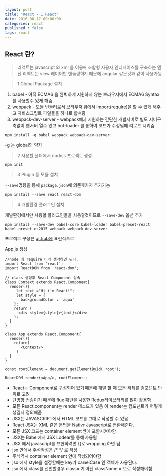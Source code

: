 ```yaml
---
layout: post
title: "React - 1 React"
date: 2016-08-17 00:00:00
categories: react
published : false
tags: react
---
```


## React 란?
> 리액트는 javascript 와 xml 을 이용해 조합형 사용자 인터페이스를 구축하는 엔진
  리액트는 view 레이어만 핸들링하기 때문에 angular 같은것과 같이 사용가능




>1 Global Package 설치

1. babel - 아직 ECMA6 을 완벽하게 지원하지 않는 브라우저에서 ECMA6 Syntax 를 사용할수 있게 해줌
2. webpack - 모듈 번들러로서 브라우저 위에서 import(require)을 할 수 있게 해주고 자바스크립트 파일들을 하나로 합쳐줌 
3. webpack-dev-server - webpack에서 지원하는 간단한 개발서버로 별도 서버구축없이 웹서버 열수 있고 hot-loader 를 통하여 코드가 수정될때 리로드 시켜줌

```
npm install -g babel webpack webpack-dev-server
```
-g 는 global의 약자

>2 사용할 폴더에서 nodejs 프로젝트 생성

```
npm init
```

>3 Plugin 등 모듈 설치

`--save`명령을 통해 `package.json`에 의존패키지 추가가능
```
npm install --save react react-dom
```

>4 개발환경 플러그인 설치

개발환경에서만 사용할 플러그인들을 사용할것이므로 `--save-dev` 옵션 추가

```
npm install --save-dev babel-core babel-loader babel-preset-react babel-preset-es2015 webpack webpack-dev-server
```
프로젝트 구성은 [github에](https://github.com/ParkChong/study-javascript/tree/master/react) 요런식으로


App.js 생성

```
//node 에 require 이라 생각하면 된다.
import React from 'react';
import ReactDOM from 'react-dom';

// class 생성후 React Component 상속
class Context extends React.Component{
  render(){
     let text ="Hi i'm React!"; 
     let style = {
       backgroundColor : 'aqua'
    };
    return (
      <div style={style}>{text}</div>
    );
  }
}

class App extends React.Component{
  render(){
  	return(
	   <Context/>
	 )
  }
}

const rootElement = document.getElementById('root');

ReactDOM.render(<App/>, rootElement);

```

- React는 Component로 구성되어 있기 때문에 개발 할 때 모든 객체를 컴포넌트 단위로 고려
- 단방향 전송이기 때문에 flux 패턴을 사용한 Redux라이브러리를 많이 활용함
- 모든 React.component는 render 메소드가 있음 이 render는 컴포넌트가 어떻게 생길지 정의해줌
- JSX는 JAVASCRIPT에서 HTML 코드를 그대로 작성할 수 있음
- React JSX는 XML 같은 문법을 Native Javascript로 변환해준다.
- 모든 JSX 코드는 container element 안에 포함시켜야함
- JSX는 Babel에서 JSX Lodear를 통해 사용됨
- JSX 에서 javascript를 표현하려면 {}로 wrapping  하면 됨
- jsx 안에서 주석작성은  /* */ 로 작성
- 주석역시 container element 안에 작성되어야함 
- jsx 에서 style을 설정할때는 key가 camelCase 인 객체가 사용된다.
- jsx 에서 class를 선언할경우 class= 가 아닌 className = 으로 작성해야함